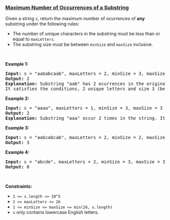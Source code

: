 ### [Maximum Number of Occurrences of a Substring](https://leetcode.com/problems/maximum-number-of-occurrences-of-a-substring)

<p>Given a string <code>s</code>, return the maximum number of ocurrences of <strong>any</strong> substring&nbsp;under the following rules:</p>

<ul>
	<li>The number of unique characters in the substring must be less than or equal to <code>maxLetters</code>.</li>
	<li>The substring size must be between <code>minSize</code> and <code>maxSize</code>&nbsp;inclusive.</li>
</ul>

<p>&nbsp;</p>
<p><strong>Example 1:</strong></p>

<pre>
<strong>Input:</strong> s = &quot;aababcaab&quot;, maxLetters = 2, minSize = 3, maxSize = 4
<strong>Output:</strong> 2
<strong>Explanation:</strong> Substring &quot;aab&quot; has 2 ocurrences in the original string.
It satisfies the conditions, 2 unique letters and size 3 (between minSize and maxSize).
</pre>

<p><strong>Example 2:</strong></p>

<pre>
<strong>Input:</strong> s = &quot;aaaa&quot;, maxLetters = 1, minSize = 3, maxSize = 3
<strong>Output:</strong> 2
<strong>Explanation:</strong> Substring &quot;aaa&quot; occur 2 times in the string. It can overlap.
</pre>

<p><strong>Example 3:</strong></p>

<pre>
<strong>Input:</strong> s = &quot;aabcabcab&quot;, maxLetters = 2, minSize = 2, maxSize = 3
<strong>Output:</strong> 3
</pre>

<p><strong>Example 4:</strong></p>

<pre>
<strong>Input:</strong> s = &quot;abcde&quot;, maxLetters = 2, minSize = 3, maxSize = 3
<strong>Output:</strong> 0
</pre>

<p>&nbsp;</p>
<p><strong>Constraints:</strong></p>

<ul>
	<li><code>1 &lt;= s.length &lt;= 10^5</code></li>
	<li><code>1 &lt;= maxLetters &lt;= 26</code></li>
	<li><code>1 &lt;= minSize &lt;= maxSize &lt;= min(26, s.length)</code></li>
	<li><code>s</code> only contains lowercase English letters.</li>
</ul>